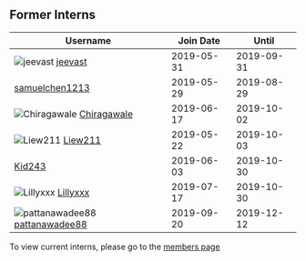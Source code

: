 ## Former Interns

|**Username**|**Join Date**|**Until**|
|------------|-------------|----|
|![jeevast](http://github.com/jeevast.png?size=25) [jeevast](profiles/jeevast.md)|2019-05-31|2019-09-31|
|[samuelchen1213](profiles/samuelchen1213.md)|2019-05-29|2019-08-29|
|![Chiragawale](http://github.com/Chiragawale.png?size=25) [Chiragawale](profiles/chiragawale.md)|2019-06-17|2019-10-02|
|![Liew211](http://github.com/Liew211.png?size=25) [Liew211](profiles/Liew211.md)|2019-05-22|2019-10-03|
|[Kid243](profiles/Kid243.md)|2019-06-03|2019-10-30|
|![Lillyxxx](http://github.com/Lillyxxx.png?size=25) [Lillyxxx](profiles/lillyxxx.md)|2019-07-17|2019-10-30|
|![pattanawadee88](http://github.com/pattanawadee88.png?size=25) [pattanawadee88](profiles/pattanawadee88.md)|2019-09-20|2019-12-12|

To view current interns, please go to the [members page](team.md)
